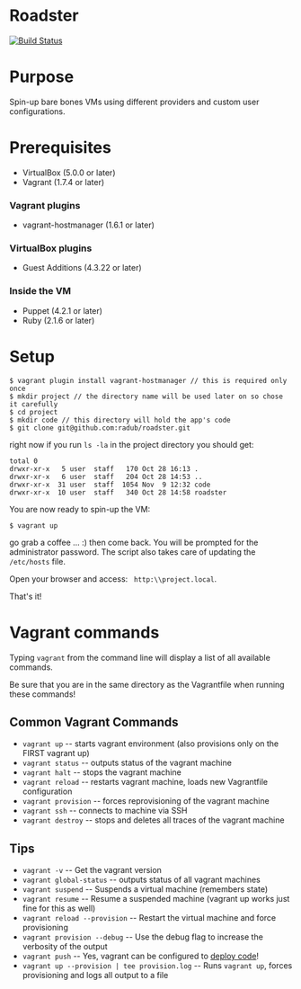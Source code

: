 # Roadster

[![Build Status](https://travis-ci.org/radub/roadster.svg?branch=master)][travis]

[travis]: http://travis-ci.org/radub/roadster

# Purpose
Spin-up bare bones VMs using different providers and custom user configurations. 

# Prerequisites
- VirtualBox (5.0.0 or later)
- Vagrant (1.7.4 or later)

### Vagrant plugins
- vagrant-hostmanager (1.6.1 or later)

### VirtualBox plugins
- Guest Additions (4.3.22 or later)

### Inside the VM
- Puppet (4.2.1 or later)
- Ruby (2.1.6 or later)

# Setup
```
$ vagrant plugin install vagrant-hostmanager // this is required only once
$ mkdir project // the directory name will be used later on so chose it carefully
$ cd project
$ mkdir code // this directory will hold the app's code
$ git clone git@github.com:radub/roadster.git
```
right now if you run ````ls -la```` in the project directory you should get:
```
total 0
drwxr-xr-x   5 user  staff   170 Oct 28 16:13 .
drwxr-xr-x   6 user  staff   204 Oct 28 14:53 ..
drwxr-xr-x  31 user  staff  1054 Nov  9 12:32 code
drwxr-xr-x  10 user  staff   340 Oct 28 14:58 roadster
```

You are now ready to spin-up the VM:
```
$ vagrant up
```
go grab a coffee ... :) then come back. You will be prompted for the administrator password. The script also takes care of updating the ````/etc/hosts```` file.

Open your browser and access: ```` http:\\project.local````.

That's it!


# Vagrant commands

Typing `vagrant` from the command line will display a list of all available commands.

Be sure that you are in the same directory as the Vagrantfile when running these commands!

## Common Vagrant Commands
- `vagrant up`          -- starts vagrant environment (also provisions only on the FIRST vagrant up)
- `vagrant status`      -- outputs status of the vagrant machine
- `vagrant halt`        -- stops the vagrant machine
- `vagrant reload`      -- restarts vagrant machine, loads new Vagrantfile configuration
- `vagrant provision`   -- forces reprovisioning of the vagrant machine
- `vagrant ssh`         -- connects to machine via SSH
- `vagrant destroy`     -- stops and deletes all traces of the vagrant machine

## Tips
- `vagrant -v`                  -- Get the vagrant version
- `vagrant global-status`       -- outputs status of all vagrant machines
- `vagrant suspend`             -- Suspends a virtual machine (remembers state)
- `vagrant resume`              -- Resume a suspended machine (vagrant up works just fine for this as well)
- `vagrant reload --provision`  -- Restart the virtual machine and force provisioning
- `vagrant provision --debug`   -- Use the debug flag to increase the verbosity of the output
- `vagrant push`                -- Yes, vagrant can be configured to [deploy code](http://docs.vagrantup.com/v2/push/index.html)!
- `vagrant up --provision | tee provision.log`  -- Runs `vagrant up`, forces provisioning and logs all output to a file
